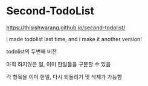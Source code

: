 # Second-TodoList

https://thisishwarang.github.io/second-todolist/

i made todolist last time, and i make it another version!

todolist의 두번째 버전

아직 하지않은 일, 이미 한일들을 구분할 수 있음

각 항목을 이미 한일, 다시 되돌리기 및 삭제가 가능함
